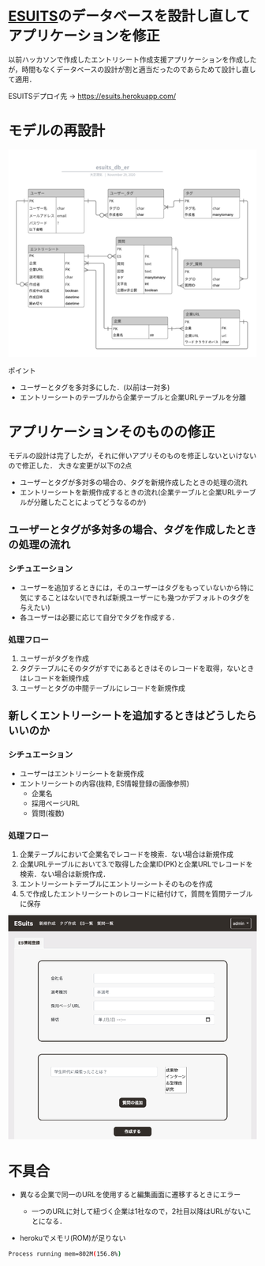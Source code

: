 # [ESUITS](https://github.com/jphacks/D_2014)のデータベースを設計し直してアプリケーションを修正
以前ハッカソンで作成したエントリシート作成支援アプリケーションを作成したが，時間もなくデータベースの設計が割と適当だったのであらためて設計し直して適用．

ESUITSデプロイ先 →
https://esuits.herokuapp.com/

 # モデルの再設計
 ![データベースER図](https://github.com/junkhp/esuits_db_check/blob/main/esuits_db_er.png "ESUITSのデータベースのER図")

ポイント
- ユーザーとタグを多対多にした．(以前は一対多)
- エントリーシートのテーブルから企業テーブルと企業URLテーブルを分離

# アプリケーションそのものの修正
モデルの設計は完了したが，それに伴いアプリそのものを修正しないといけないので修正した．
大きな変更が以下の2点
- ユーザーとタグが多対多の場合の、タグを新規作成したときの処理の流れ
- エントリーシートを新規作成するときの流れ(企業テーブルと企業URLテーブルが分離したことによってどうなるのか)
## ユーザーとタグが多対多の場合、タグを作成したときの処理の流れ
### シチュエーション
- ユーザーを追加するときには，そのユーザーはタグをもっていないから特に気にすることはない(できれば新規ユーザーにも幾つかデフォルトのタグを与えたい)
- 各ユーザーは必要に応じて自分でタグを作成する．

### 処理フロー
1. ユーザーがタグを作成
1. タグテーブルにそのタグがすでにあるときはそのレコードを取得，ないときはレコードを新規作成
1. ユーザーとタグの中間テーブルにレコードを新規作成

## 新しくエントリーシートを追加するときはどうしたらいいのか
### シチュエーション
- ユーザーはエントリーシートを新規作成
- エントリーシートの内容(抜粋, ES情報登録の画像参照)
    * 企業名
    * 採用ページURL
    * 質問(複数)

### 処理フロー
1. 企業テーブルにおいて企業名でレコードを検索．ない場合は新規作成
1. 企業URLテーブルにおいて3.で取得した企業ID(PK)と企業URLでレコードを検索．ない場合は新規作成．
1. エントリーシートテーブルにエントリーシートそのものを作成
1. 5.で作成したエントリーシートのレコードに紐付けて，質問を質問テーブルに保存

 ![エントリーシート新規作成](es_registry.png "エントリーシート登録画面")

 # 不具合
- 異なる企業で同一のURLを使用すると編集画面に遷移するときにエラー
    * 一つのURLに対して紐づく企業は1社なので，2社目以降はURLがないことになる．

- herokuでメモリ(ROM)が足りない
```bash
Process running mem=802M(156.8%)
```
